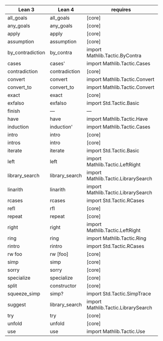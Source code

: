 | Lean 3         | Lean 4         | requires                            |
| -------------- | -------------- | ----------------------------------- |
| all_goals      | all_goals      | [core]                              |
| any_goals      | any_goals      | [core]                              |
| apply          | apply          | [core]                              |
| assumption     | assumption     | [core]                              |
| by_contradiction | by_contra    | import Mathlib.Tactic.ByContra      |
| cases          | cases'         | import Mathlib.Tactic.Cases         |
| contradiction  | contradiction  | [core]                              |
| convert        | convert        | import Mathlib.Tactic.Convert       |
| convert_to     | convert_to     | import Mathlib.Tactic.Convert       |
| exact          | exact          | [core]                              |
| exfalso        | exfalso        | import Std.Tactic.Basic             |
| finish         | —              | —                                   |
| have           | have           | import Mathlib.Tactic.Have          |
| induction      | induction'     | import Mathlib.Tactic.Cases         |
| intro          | intro          | [core]                              |
| intros         | intro          | [core]                              |
| iterate        | iterate        | import Std.Tactic.Basic             |
| left           | left           | import Mathlib.Tactic.LeftRight     |
| library_search | library_search | import Mathlib.Tactic.LibrarySearch |
| linarith       | linarith       | import Mathlib.Tactic.LibrarySearch |
| rcases         | rcases         | import Std.Tactic.RCases            |
| refl           | rfl            | [core]                              |
| repeat         | repeat         | [core]                              |
| right          | right          | import Mathlib.Tactic.LeftRight     |
| ring           | ring           | import Mathlib.Tactic.Ring          |
| rintro         | rintro         | import Std.Tactic.RCases            |
| rw foo         | rw [foo]       | [core]                              |
| simp           | simp           | [core]                              |
| sorry          | sorry          | [core]                              |
| specialize     | specialize     | [core]                              |
| split          | constructor    | [core]                              |
| squeeze_simp   | simp?          | import Std.Tactic.SimpTrace         |
| suggest        | library_search | import Mathlib.Tactic.LibrarySearch |
| try            | try            | [core]                              |
| unfold         | unfold         | [core]                              |
| use            | use            | import Mathlib.Tactic.Use           |
